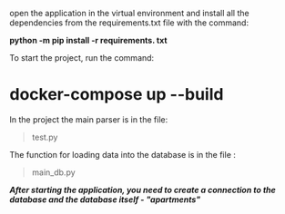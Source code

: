 open the application in the virtual environment and install all the dependencies from the requirements.txt file with the command:

**python -m pip install -r requirements. txt** 



To start the project, run the command:

docker-compose up --build
=============

In the project the main parser is in the file:

> test.py

The function for loading data into the database is in the file :
                    
> main_db.py 

***After starting the application, you need to create a connection to the database and the database itself - "apartments"*** 